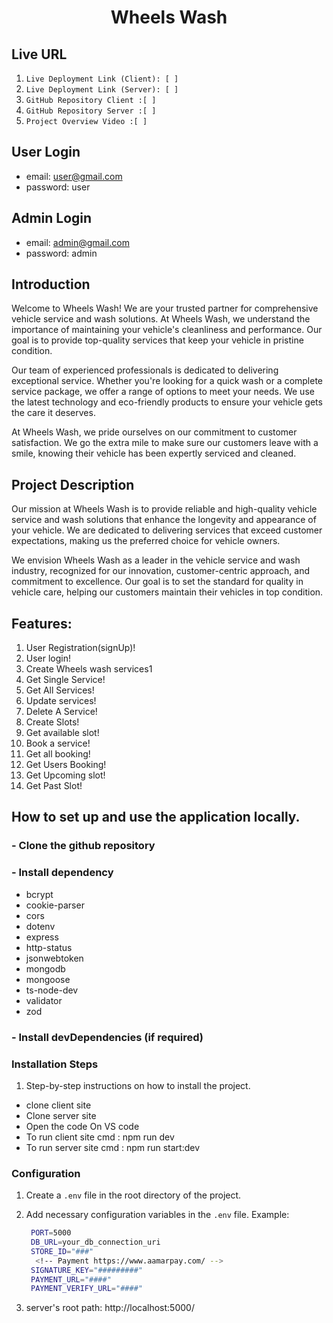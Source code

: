 <div align="center">
  <h1>Wheels Wash</h1>
</div>

## Live URL

1. `Live Deployment Link (Client): [ ] `
2. `Live Deployment Link (Server): [ ] `
3. `GitHub Repository Client :[ ] `
4. `GitHub Repository Server :[ ] `
5. `Project Overview Video :[ ] `

## User Login

- email: user@gmail.com
- password: user

## Admin Login

- email: admin@gmail.com
- password: admin

## Introduction

Welcome to Wheels Wash! We are your trusted partner for comprehensive vehicle service and wash solutions. At Wheels Wash, we understand the importance of maintaining your vehicle's cleanliness and performance. Our goal is to provide top-quality services that keep your vehicle in pristine condition.

Our team of experienced professionals is dedicated to delivering exceptional service. Whether you're looking for a quick wash or a complete service package, we offer a range of options to meet your needs. We use the latest technology and eco-friendly products to ensure your vehicle gets the care it deserves.

At Wheels Wash, we pride ourselves on our commitment to customer satisfaction. We go the extra mile to make sure our customers leave with a smile, knowing their vehicle has been expertly serviced and cleaned.

## Project Description

Our mission at Wheels Wash is to provide reliable and high-quality vehicle service and wash solutions that enhance the longevity and appearance of your vehicle. We are dedicated to delivering services that exceed customer expectations, making us the preferred choice for vehicle owners.

We envision Wheels Wash as a leader in the vehicle service and wash industry, recognized for our innovation, customer-centric approach, and commitment to excellence. Our goal is to set the standard for quality in vehicle care, helping our customers maintain their vehicles in top condition.

## Features:

1. User Registration(signUp)!
2. User login!
3. Create Wheels wash services1
4. Get Single Service!
5. Get All Services!
6. Update services!
7. Delete A Service!
8. Create Slots!
9. Get available slot!
10. Book a service!
11. Get all booking!
12. Get Users Booking!
13. Get Upcoming slot!
14. Get Past Slot!

## How to set up and use the application locally.

### - Clone the github repository

### - Install dependency

- bcrypt
- cookie-parser
- cors
- dotenv
- express
- http-status
- jsonwebtoken
- mongodb
- mongoose
- ts-node-dev
- validator
- zod

### - Install devDependencies (if required)

### Installation Steps

1. Step-by-step instructions on how to install the project.

- clone client site
- Clone server site
- Open the code On VS code
- To run client site cmd : npm run dev
- To run server site cmd : npm run start:dev

### Configuration

1. Create a `.env` file in the root directory of the project.
2. Add necessary configuration variables in the `.env` file.
   Example:

   ```bash
    PORT=5000
    DB_URL=your_db_connection_uri
    STORE_ID="###"
     <!-- Payment https://www.aamarpay.com/ -->
    SIGNATURE_KEY="#########"
    PAYMENT_URL="####"
    PAYMENT_VERIFY_URL="####"

   ```

3. server's root path: http://localhost:5000/
